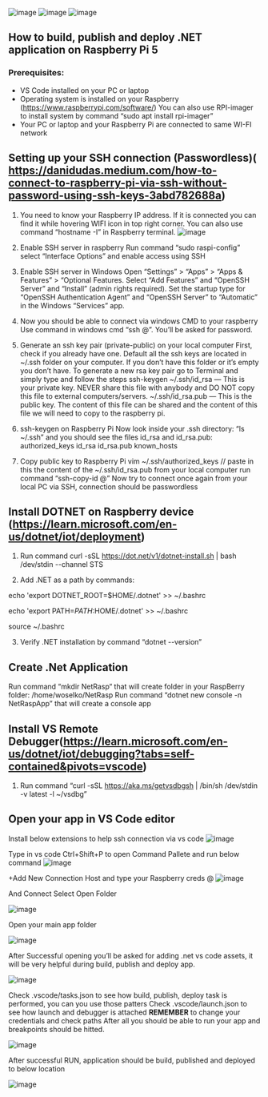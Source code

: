 ![image](https://github.com/Woselko/NetRaspApp/assets/76818798/8bd759cf-a712-4e12-82c2-4e21cb193009)
![image](https://github.com/Woselko/NetRaspApp/assets/76818798/c96e34a4-32c3-46a4-8c79-df6936f3830e)
![image](https://github.com/Woselko/NetRaspApp/assets/76818798/f6bed1b5-c606-4db7-9263-e8d8745d4f43)


## How to build, publish and deploy .NET application on Raspberry Pi 5

### Prerequisites:

-	VS Code installed on your PC or laptop
-	Operating system is installed on your Raspberry (https://www.raspberrypi.com/software/)
You can also use RPI-imager to install system by command “sudo apt install rpi-imager”
-	Your PC or laptop and your Raspberry Pi are connected to same WI-FI network
  
## Setting up your SSH connection (Passwordless)( https://danidudas.medium.com/how-to-connect-to-raspberry-pi-via-ssh-without-password-using-ssh-keys-3abd782688a)

1.	You need to know your Raspberry IP address.  If it is connected you can find it while hovering WIFI icon in top right corner. You can also use command “hostname -I” in Raspberry terminal.
![image](https://github.com/Woselko/NetRaspApp/assets/76818798/1e458639-d31f-4e54-9739-99dd6b6c1c53)

2.	Enable SSH server in raspberry
Run command “sudo raspi-config” select “Interface Options” and enable access using SSH

3.	Enable SSH server in Windows
Open “Settings” > “Apps” > “Apps & Features” > “Optional Features.
Select “Add Features” and “OpenSSH Server” and “Install” (admin rights required).
Set the startup type for “OpenSSH Authentication Agent” and “OpenSSH Server” to “Automatic” in the Windows “Services” app.

4.	Now you should be able to connect via windows CMD to your raspberry
Use command in windows cmd “ssh <userName>@<IP>”. You’ll be asked for password.

5.	Generate an ssh key pair (private-public) on your local computer
First, check if you already have one. Default all the ssh keys are located in ~/.ssh folder on your computer. If you don’t have this folder or it’s empty you don’t have. To generate a new rsa key pair go to Terminal and simply type and follow the steps ssh-keygen
~/.ssh/id_rsa — This is your private key. NEVER share this file with anybody and DO NOT copy this file to external computers/servers.
~/.ssh/id_rsa.pub — This is the public key. The content of this file can be shared and the content of this file we will need to copy to the raspberry pi.

6.	ssh-keygen on Raspberry Pi
Now look inside your .ssh directory: “ls ~/.ssh” and you should see the files id_rsa and id_rsa.pub: authorized_keys  id_rsa  id_rsa.pub  known_hosts

7.	Copy public key to Raspberry Pi
vim ~/.ssh/authorized_keys
// paste in this the content of the ~/.ssh/id_rsa.pub from your local computer
run command “ssh-copy-id <USERNAME>@<IP-ADDRESS>”
Now try to connect once again from your local PC via SSH, connection should be passwordless

## Install  DOTNET on Raspberry device (https://learn.microsoft.com/en-us/dotnet/iot/deployment)
1.	Run command
curl -sSL https://dot.net/v1/dotnet-install.sh | bash /dev/stdin --channel STS

2.	Add .NET as a path by commands:

echo 'export DOTNET_ROOT=$HOME/.dotnet' >> ~/.bashrc

echo 'export PATH=$PATH:$HOME/.dotnet' >> ~/.bashrc

source ~/.bashrc

3.	Verify .NET installation by command “dotnet --version”

## Create .Net Application
Run command “mkdir  NetRasp“ that will create folder in your RaspBerry folder: /home/woselko/NetRasp
Run command “dotnet new console -n NetRaspApp” that will create a console app

## Install VS Remote Debugger(https://learn.microsoft.com/en-us/dotnet/iot/debugging?tabs=self-contained&pivots=vscode)
1.	Run command “curl -sSL https://aka.ms/getvsdbgsh | /bin/sh /dev/stdin -v latest -l ~/vsdbg”

## Open your app in VS Code editor
Install below extensions to help ssh connection via vs code
![image](https://github.com/Woselko/NetRaspApp/assets/76818798/7cde105e-1c97-46bf-8e72-c413478c42a6)

Type in vs code Ctrl+Shift+P to open Command Pallete and run below command
![image](https://github.com/Woselko/NetRaspApp/assets/76818798/2397ab81-2bfd-41e2-bb25-4956bccdd5d6)

+Add New Connection Host  and type your Raspberry creds <username>@<IPAdress>
![image](https://github.com/Woselko/NetRaspApp/assets/76818798/a48ffdcf-ac4f-4812-be84-0db5c5fdd05a)

And Connect
Select Open Folder

![image](https://github.com/Woselko/NetRaspApp/assets/76818798/1f28975e-53b5-4276-8c65-51cb5d4c43fa)

Open your main app folder

![image](https://github.com/Woselko/NetRaspApp/assets/76818798/b5b6f45b-9991-44a2-831d-6bb69eb6da8e)

After Successful opening you’ll be asked for adding .net vs code assets, it will be very helpful during build, publish and deploy app.

![image](https://github.com/Woselko/NetRaspApp/assets/76818798/307aa891-c043-4321-9869-444d8999021e)

Check .vscode/tasks.json to see how build, publish, deploy task  is performed, you can you use those patters Check .vscode/launch.json to see how launch and debugger is attached
**REMEMBER** to change your credentials and check paths
After all you should be able to run your app and breakpoints should be hitted.

![image](https://github.com/Woselko/NetRaspApp/assets/76818798/4f4ce26e-4a7b-44d1-b396-fbd3af66ce37)

After successful RUN, application should be build, published and deployed to below location

![image](https://github.com/Woselko/NetRaspApp/assets/76818798/242b2965-d2f4-46c6-94ac-553474cc7c9e)
